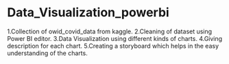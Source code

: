 # Data_Visualization_powerbi
1.Collection of owid_covid_data from kaggle. 2.Cleaning of dataset using Power BI editor. 3.Data Visualization using different kinds of charts. 4.Giving description for each chart. 5.Creating a storyboard which helps in the easy understanding of the charts.
